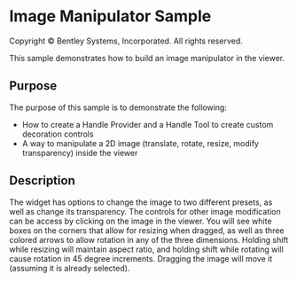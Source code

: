 # Image Manipulator Sample

Copyright © Bentley Systems, Incorporated. All rights reserved.

This sample demonstrates how to build an image manipulator in the viewer.

## Purpose

The purpose of this sample is to demonstrate the following:

* How to create a Handle Provider and a Handle Tool to create custom decoration controls
* A way to manipulate a 2D image (translate, rotate, resize, modify transparency) inside the viewer

## Description

The widget has options to change the image to two different presets, as well as change its transparency. The controls for other image modification can be access by clicking on the image in the viewer. You will see white boxes on the corners that allow for resizing when dragged, as well as three colored arrows to allow rotation in any of the three dimensions. Holding shift while resizing will maintain aspect ratio, and holding shift while rotating will cause rotation in 45 degree increments. Dragging the image will move it (assuming it is already selected).